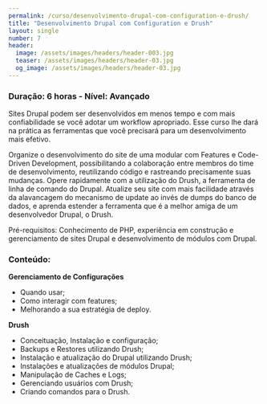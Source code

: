 ```yaml
---
permalink: /curso/desenvolvimento-drupal-com-configuration-e-drush/
title: "Desenvolvimento Drupal com Configuration e Drush"
layout: single
number: 7
header:
  image: /assets/images/headers/header-003.jpg
  teaser: /assets/images/headers/header-03.jpg
  og_image: /assets/images/headers/header-03.jpg
---
```


### Duração: 6 horas - Nível: Avançado

Sites Drupal podem ser desenvolvidos em menos tempo e com mais confiabilidade se você adotar um workflow apropriado. Esse curso lhe dará na prática as ferramentas que você precisará para um desenvolvimento mais efetivo.

Organize o desenvolvimento do site de uma modular com Features e Code-Driven Development, possibilitando a colaboração entre membros do time de desenvolvimento, reutilizando código e rastreando precisamente suas mudanças. Opere rapidamente com a utilização do Drush, a ferramenta de linha de comando do Drupal. Atualize seu site com mais facilidade através da alavancagem do mecanismo de update ao invés de dumps do banco de dados, e aprenda estender a ferramenta que é a melhor amiga de um desenvolvedor Drupal, o Drush.

Pré-requisitos: Conhecimento de PHP, experiência em construção e gerenciamento de sites Drupal e desenvolvimento de módulos com Drupal.

### Conteúdo:

**Gerenciamento de Configurações**
- Quando usar;
- Como interagir com features;
- Melhorando a sua estratégia de deploy.

**Drush**
- Conceituação, Instalação e configuração;
- Backups e Restores utilizando Drush;
- Instalação e atualização do Drupal utilizando Drush;
- Instalações e atualizações de módulos Drupal;
- Manipulação de Caches e Logs;
- Gerenciando usuários com Drush;
- Criando comandos para o Drush.